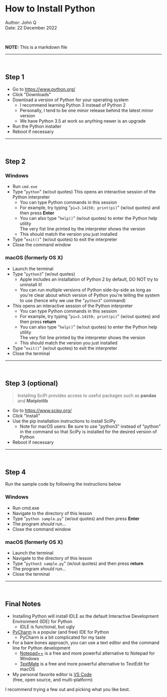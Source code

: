 # How to Install Python

Author: John Q  
Date: 22 December 2022

<br>

**NOTE:** This is a markdown file

----
<br>

## Step 1

* Go to https://www.python.org/
* Click "Downloads"
* Download a version of Python for your operating system
    - I recommend learning Python 3 instead of Python 2
    - Personally, I tend to be one minor release behind the latest minor version
    - We have Python 3.5 at work so anything newer is an upgrade
* Run the Python installer
* Reboot if necessary

----
<br>

## Step 2

### Windows
* Run `cmd.exe`
* Type "`python`" (w/out quotes)
This opens an interactive session of the Python interpreter
    - You can type Python commands in this session
    - For example, try typing "`pi=3.14159; print(pi)`" (w/out quotes) and then press **Enter**
    - You can also type "`help()`" (w/out quotes) to enter the Python help utility  
    The very fist line printed by the interpreter shows the version
    - This should match the version you just installed
* Type "`exit()`" (w/out quotes) to exit the interpreter
* Close the command window

### macOS (formerly OS X)
* Launch the terminal
* Type "`python3`" (w/out quotes)
    - Apple includes an installation of Python 2 by default, DO NOT try to uninstall it!
    - You can run multiple versions of Python side-by-side as long as you're clear about which version of Python you're telling the system to use (hence why we use the "`python3`" command)
* This opens an interactive session of the Python interpreter
    - You can type Python commands in this session
    - For example, try typing "`pi=3.14159; print(pi)`" (w/out quotes) and then press **return**
    - You can also type "`help()`" (w/out quotes) to enter the Python help utility  
    The very fist line printed by the interpreter shows the version
    - This should match the version you just installed
* Type "`exit()`" (w/out quotes) to exit the interpreter
* Close the terminal

----
<br>

## Step 3 (optional)

> Installing SciPi provides access to useful packages such as **pandas** and **Matplotlib**

* Go to https://www.scipy.org/
* Click "Install"
* Use the pip installation instructions to install SciPy
    - Note for macOS users: Be sure to use "python3" instead of "python" in the command so that SciPy is installed for the desired version of Python
* Reboot if necessary

----
<br>

## Step 4
Run the sample code by following the instructions below

### Windows
* Run cmd.exe
* Navigate to the directory of this lesson
* Type "`python sample.py`" (w/out quotes) and then press **Enter**
* The program *should* run...
* Close the command window

### macOS (formerly OS X)
* Launch the terminal
* Navigate to the directory of this lesson
* Type "`python3 sample.py`" (w/out quotes) and then press **return**
* The program *should* run...
* Close the terminal

----
<br>

## Final Notes

* Installing Python will install IDLE as the default Interactive Development Environment (IDE) for Python
    - IDLE is functional, but ugly
* [PyCharm](https://www.jetbrains.com/pycharm/) is a popular (and free) IDE for Python
    - PyCharm is a bit complicated for my taste
* For a bare bones approach, you can use a text editor and the command line for Python development
    - [Notepad++](https://notepad-plus-plus.org/) is a free and more powerful alternative to Notepad for Windows
    - [TextMate](https://macromates.com/) is a free and more powerful alternative to TextEdit for macOS
* My personal favorite editor is [VS Code](https://code.visualstudio.com/)  
(free, open source, and multi-platform)

I recommend trying a few out and picking what you like best.

